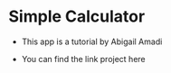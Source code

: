 # Simple Calculator

- This app is a tutorial by Abigail Amadi

- You can find the link project here
